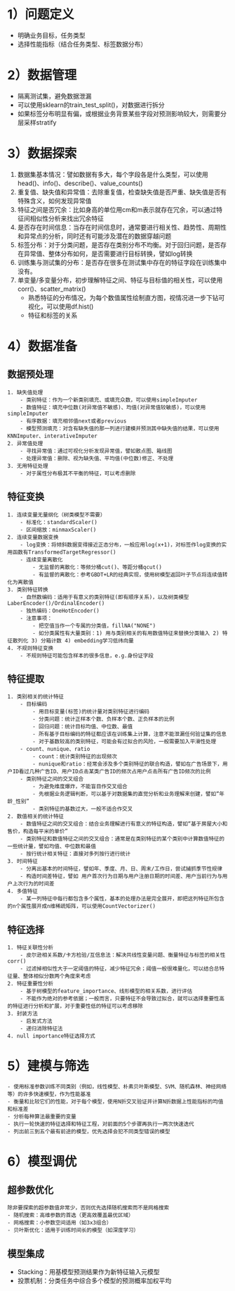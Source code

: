 # 1）问题定义
- 明确业务目标，任务类型
- 选择性能指标（结合任务类型、标签数据分布）

# 2）数据管理
- 隔离测试集，避免数据泄漏
- 可以使用sklearn的train_test_split()，对数据进行拆分
- 如果标签分布明显有偏，或根据业务背景某些字段对预测影响较大，则需要分层采样stratify

# 3）数据探索
1. 数据集基本情况：譬如数据有多大，每个字段各是什么类型，可以使用head()、info()、describe()、value_counts()
2. 重复值、缺失值和异常值：去除重复值，检查缺失值是否严重、缺失值是否有特殊含义，如何发现异常值
3. 特征之间是否冗余：比如身高的单位用cm和m表示就存在冗余，可以通过特征间相似性分析来找出冗余特征
4. 是否存在时间信息：当存在时间信息时，通常要进行相关性、趋势性、周期性和异常点的分析，同时还有可能涉及潜在的数据穿越问题
5. 标签分布：对于分类问题，是否存在类别分布不均衡。对于回归问题，是否存在异常值、整体分布如何，是否需要进行目标转换，譬如log转换
6. 训练集与测试集的分布：是否存在很多在测试集中存在的特征字段在训练集中没有。
7. 单变量/多变量分布，初步理解特征之间、特征与目标值的相关性，可以使用corr()、scatter_matrix()
    - 熟悉特征的分布情况，为每个数值属性绘制直方图，视情况进一步下钻可视化，可以使用df.hist()
    - 特征和标签的关系

# 4）数据准备
## 数据预处理
    1. 缺失值处理
        - 类别特征：作为一个新类别填充、或填充众数，可以使用simpleImputer
        - 数值特征：填充中位数(对异常值不敏感)、均值(对异常值较敏感)，可以使用simpleImputer
        - 有序数据：填充相邻值next或者previous
        - 模型预测填充：对含有缺失值的那一列进行建模并预测其中缺失值的结果，可以使用KNNImputer、interativeImputer
    2. 异常值处理
        - 寻找异常值：通过可视化分析发现异常值，譬如散点图、箱线图
        - 处理异常值：删除、视为缺失值、平均值(中位数)修正、不处理
    3. 无用特征处理
        - 对于属性分布极其不平衡的特征，可以考虑删除
        
## 特征变换
    1. 连续变量无量纲化（树类模型不需要）
        - 标准化：standardScaler()
        - 区间缩放：minmaxScaler()
    2. 连续变量数据变换
        - log变换：将倾斜数据变得接近正态分布，一般应用log(x+1)，对标签作log变换的实用函数有TransformedTargetRegressor()
        - 连续变量离散化
            - 无监督的离散化：等频分桶cut()、等距分桶qcut()
            - 有监督的离散化：参考GBDT+LR的经典实现，使用树模型返回叶子节点将连续值转化为离散值
    3. 类别特征转换
        - 自然数编码：适用于有意义的类别特征(即有顺序关系)，以及树类模型 LaberEncoder()/OrdinalEncoder()
        - 独热编码：OneHotEncoder()
        - 注意事项：
            - 把空值当作一个专属的分类值，fillNA("NONE")
            - 如分类属性有大量类别：1) 用与类别相关的有用数值特征来替换分类输入 2) 特征散列化 3) 分箱计数 4) embedding学习低纬向量
    4. 不规则特征变换
        - 不规则特征可能包含样本的很多信息，e.g.身份证字段

## 特征提取
    1. 类别相关的统计特征
        - 目标编码
            - 用目标变量(标签)的统计量对类别特征进行编码
            - 分类问题：统计正样本个数、负样本个数、正负样本的比例
            - 回归问题：统计目标均值、中位数、最值
            - 所有基于目标编码的特征都应该在训练集上计算，注意不能泄漏任何验证集的信息
            - 对于基数较高的类别特征，可能会有过拟合的风险，一般需要加入平滑性处理
        - count、nunique、ratio
            - count：统计类别特征的出现频次
            - nunique和ratio：经常会涉及多个类别特征的联合构造，譬如在广告场景下，用户ID看过几种广告ID、用户ID点击某类广告ID的频次占用户点击所有广告ID频次的比例
        - 类别特征之间的交叉组合
            - 为避免维度爆炸，不能盲目作交叉组合
            - 先根据业务逻辑判断，可以基于对数据集的直觉分析和业务理解来创建，譬如“年龄_性别”
            - 类别特征的基数过大，一般不适合作交叉
    2. 数值相关的统计特征
        - 数值特征之间的交叉组合：结合业务理解进行有意义的特征构造，譬如“基于房屋大小和售价，构造每平米的单价”
        - 类别特征和数值特征之间的交叉组合：通常是在类别特征的某个类别中计算数值特征的一些统计量，譬如均值、中位数和最值
        - 按行统计相关特征：直接对多列按行进行统计
    3. 时间特征
        - 分离出基本的时间特征，譬如年、季度、月、日、周末/工作日，尝试捕抓季节性规律
        - 构造时间差特征，譬如 用户首次行为日期与用户注册日期的时间差、用户当前行为与用户上次行为的时间差
    4. 多值特征
        - 某一列特征中每行都包含多个属性，基本的处理办法是完全展开，即把这列特征所包含的n个属性展开成n维稀疏矩阵，可以使用CountVectorizer()

## 特征选择
    1. 特征关联性分析
        - 皮尔逊相关系数/卡方检验/互信息法：解决共线性变量问题、衡量特征与标签的相关性 corr()
        - 过滤掉相似性大于一定阈值的特征，减少特征冗余；阈值一般很难量化，可以结合总特征量、整体相似分数两个角度来考虑
    2. 特征重要性分析
        - 基于树模型的feature_importance、线形模型的相关系数，进行评估
        - 不能作为绝对的参考依据；一般而言，只要特征不会导致过拟合，就可以选择重要性高的特征进行分析和扩展，对于重要性低的特征可以考虑移除
    3. 封装方法
        - 启发式方法
        - 递归消除特征法
    4. null importance特征选择方式

# 5）建模与筛选
    - 使用标准参数训练不同类别（例如，线性模型、朴素贝叶斯模型、SVM、随机森林、神经网络等）的许多快速模型，作为性能基准
    - 衡量和比较它们的性能，对于每个模型，使用N折交叉验证并计算N折数据上性能指标的均值和标准差
    - 分析每种算法最重要的变量
    - 执行一轮快速的特征选择和特征工程，对前面的5个步骤再执行一两次快速迭代
    - 列出前三到五个最有前途的模型，优先选择会犯不同类型错误的模型

# 6）模型调优
## 超参数优化
    除非要探索的超参数值非常少，否则优先选择随机搜索而不是网格搜索
    - 随机搜索：高维参数的首选（更高效覆盖最优区域）
    - 网格搜索：小参数空间适用（如3x3组合）
    - 贝叶斯优化：适用于训练时间长的模型（如深度学习）
## 模型集成
  - Stacking：用基模型预测结果作为新特征输入元模型
  - 投票机制：分类任务中综合多个模型的预测概率加权平均